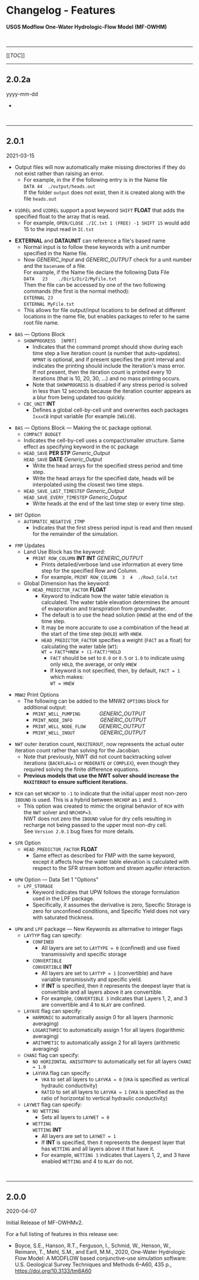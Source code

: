 # Changelog - Features

**USGS Modflow One-Water Hydrologic-Flow Model (MF-OWHM)**

&nbsp; 

------

[[_TOC_]]

------

## 2.0.2a

yyyy-mm-dd

- 

&nbsp; 

------

## 2.0.1

2021-03-15

- Output files will now automatically make missing directories if they do not exist rather than raising an error.
    - For example, in the if the following entry is in the Name file  
      `DATA 44  ./output/heads.out`  
      If the folder `output` does not exist, then it is created along with the file `heads.out`

* `U1DREL` and `U2DREL` support a post keyword `SHIFT` **FLOAT** that adds the specified float to the array that is read.
    * For example, `OPEN/CLOSE ./IC.txt 1 (FREE) -1 SHIFT 15` would add 15 to the input read in `IC.txt`

- **EXTERNAL** and **DATAUNIT** can reference a file's based name
    - Normal input is to follow these keywords with a unit number specified in the Name file.
    - Now *GENERIC_Input* and *GENERIC_OUTPUT* check for a unit number and the `basename` of a file.  
      For example, if the Name file declare the following Data File  
      `DATA   23    ./Dir1/Dir2/MyFile.txt`  
      Then the file can be accessed by one of the two following commands (the first is the normal method):  
      `EXTERNAL 23`  
      `EXTERNAL MyFile.txt`
    - This allows for file output/input locations to be defined at different locations in the name file, but enables packages to refer to he same root file name.

* `BAS` — Options Block
    * `SHOWPROGRESS  [NPRT]`
        * Indicates that the command prompt should show during each time step a live iteration count (a number that auto-updates).  
          `NPRNT` is optional, and if present specifies the print interval and indicates the printing should include the iteration's mass error.  
          If not present, then the iteration count is printed every 10 iterations (that is 10, 20, 30, ...) and no mass printing occurs.
        * Note that `SHOWPROGRESS` is disabled if any stress period is solved in less than 12 seconds because the iteration counter appears as a blur from being updated too quickly.
    * `CBC_UNIT` **INT**
        * Defines a global cell-by-cell unit and overwrites each packages `IxxxCB` input variable (for example `IWELCB`).

- `BAS` — Options Block — Making the `OC` package optional.
    - `COMPACT BUDGET`
    - Indicates the cell-by-cell uses a compact/smaller structure. Same effect as specifying keyword in the `OC` package
    - `HEAD_SAVE` **PER STP** *Generic_Output*  
      `HEAD_SAVE` **DATE** *Generic_Output*
        - Write the head arrays for the specified stress period and time step.
        - Write the head arrays for the specified date, heads will be interpolated using the closest two time steps.
    - `HEAD_SAVE_LAST_TIMESTEP`   *Generic_Output*  
      `HEAD_SAVE_EVERY_TIMESTEP`  *Generic_Output*
        - Write heads at the end of the last time step or every time step.

* `DRT` Option
    * `AUTOMATIC_NEGATIVE_ITMP`
        * Indicates that the first stress period input is read and then reused for the remainder of the simulation.

- `FMP` Updates
    - Land Use Block has the keyword:
        - `PRINT ROW_COLUMN` **INT INT** *GENERIC_OUTPUT*
            - Prints detailed/verbose land use information at every time step for the specified Row and Column.
            - For example, `PRINT ROW_COLUMN  3  4  ./Row3_Col4.txt`
    - Global Dimension has the keyword:
        - `HEAD_PREDICTOR_FACTOR` **FLOAT**
            - Keyword to indicate how the water table elevation is calculated. The water table elevation determines the amount of evaporation and transpiration from groundwater.
            - The default is to use the head solution (`HNEW`) at the end of the time step.
            - It may be more accurate to use a combination of the head at the start of the time step (`HOLD`) with `HNEW`.
            - `HEAD_PREDICTOR_FACTOR` specifies a weight (`FACT` as a float) for calculating the water table (`WT`):  
              `WT = FACT*HNEW + (1-FACT)*HOLD`
                - `FACT` should be set to `0.0` or `0.5` or `1.0` to indicate using only `HOLD`, the average, or only `HNEW`
                - If keyword is not specified, then, by default, `FACT = 1` which makes:  
                  `WT = HNEW`

* `MNW2` Print Options
    * The following can be added to the MNW2 `OPTIONS` block for additional output:
        * `PRINT_WELL_PUMPING`   &nbsp; &nbsp; &nbsp; &nbsp; &nbsp; &nbsp;                      *GENERIC_OUTPUT*
        * `PRINT_NODE_INFO`      &nbsp; &nbsp; &nbsp; &nbsp; &nbsp; &nbsp; &nbsp; &nbsp; &nbsp; *GENERIC_OUTPUT*
        * `PRINT_WELL_NODE_FLOW` &nbsp; &nbsp; &nbsp; &nbsp;                                    *GENERIC_OUTPUT*
        * `PRINT_WELL_INOUT`     &nbsp; &nbsp; &nbsp; &nbsp; &nbsp; &nbsp; &nbsp; &nbsp;        *GENERIC_OUTPUT*

- `NWT` outer iteration count, `MAXITEROUT`, now represents the actual outer iteration count rather than solving for the Jacobian.
    - Note that previously, NWT did not count backtracking solver iterations (`BACKFLAG=1` or `MODERATE` or `COMPLEX`), even though they required solving the finite difference equations.
    - **Previous models that use the NWT solver should increase the  `MAXITEROUT` to ensure sufficient iterations.**

* `RCH` can set `NRCHOP` to `-1` to indicate that the initial upper most non-zero `IBOUND` is used. This is a hybrid between `NRCHOP` as `1` and `3`.
    * This option was created to mimic the original behavior of `RCH` with the `NWT` solver and  `NRCHOP=3`.  
      NWT does not zero the `IBOUND` value for dry cells resulting in recharge not being passed to the upper most non-dry cell.  
      See `Version 2.0.1` bug fixes for more details.

- `SFR` Option
    - `HEAD_PREDICTOR_FACTOR` **FLOAT**
        - Same effect as described for FMP with the same keyword, except it affects how the water table elevation is calculated with respect to the SFR stream bottom and stream aquifer interaction.

* `UPW` Option — Data Set 1 "Options"
    * `LPF_STORAGE`
        * Keyword indicates that UPW follows the storage formulation used in the LPF package.
        * Specifically, it assumes the derivative is zero, Specific Storage is zero for unconfined conditions, and Specific Yield does not vary with saturated thickness.

- `UPW` and `LPF` package — New Keywords as alternative to integer flags
    - `LAYTYP` flag can specify:
        - `CONFINED`
            - All layers are set to `LAYTYPE = 0` (confined) and use fixed transmissivity and specific storage
        - `CONVERTIBLE`  
          `CONVERTIBLE` **INT**
            - All layers are set to `LAYTYP = 1` (convertible) and have variable transmissivity and specific yield.
            - If **INT** is specified, then it represents the deepest layer that is convertible and all layers above it are convertible.
            - For example, `CONVERTIBLE 3` indicates that Layers 1, 2, and 3 are convertible and 4 to `NLAY` are confined.
    - `LAYAVE` flag can specify:
        - `HARMONIC` to automatically assign 0 for all layers (harmonic averaging)
        - `LOGARITHMIC` to automatically assign 1 for all layers (logarithmic averaging)
        - `ARITHMETIC` to automatically assign 2 for all layers (arithmetic averaging)
    - `CHANI` flag can specify:
        - `NO HORIZONTAL ANISOTROPY` to automatically set for all layers `CHANI = 1.0`
      - `LAYVKA` flag can specify:
        - `VKA` to set all layers to `LAYVKA = 0` (`VKA` is specified as vertical hydraulic conductivity)
        - `RATIO` to set all layers to `LAYVKA = 1` (`VKA` is specified as the ratio of horizontal to vertical hydraulic conductivity)
    - `LAYWET` flag can specify:
        - `NO WETTING`
            - Sets all layers to `LAYWET = 0`
        - `WETTING`  
          `WETTING` **INT**
            - All layers are set to `LAYWET = 1`
            - If **INT** is specified, then it represents the deepest layer that has `WETTING` and all layers above it that have it.
            - For example, `WETTING 3` indicates that Layers 1, 2, and 3 have enabled `WETTING` and 4 to `NLAY` do not.

&nbsp; 

------

## 2.0.0

2020-04-07

Initial Release of MF-OWHMv2.

For a full listing of features in this release see:
- Boyce, S.E., Hanson, R.T., Ferguson, I., Schmid, W., Henson, W., Reimann, T., Mehl, S.M., and Earll, M.M., 2020, One-Water Hydrologic Flow Model: A MODFLOW based conjunctive-use simulation software: U.S. Geological Survey Techniques and Methods 6–A60, 435 p., https://doi.org/10.3133/tm6A60